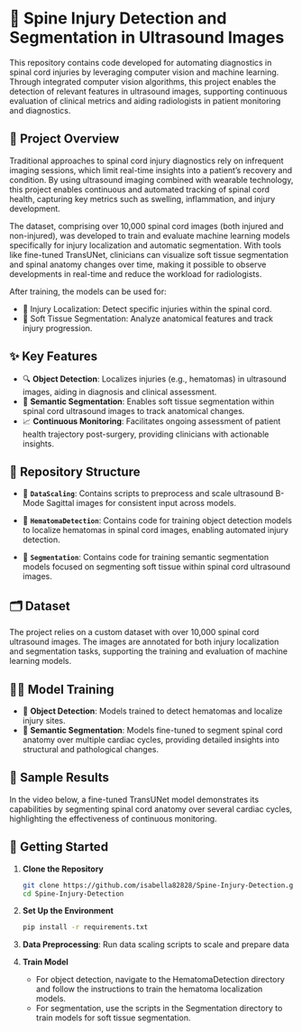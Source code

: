 # 🧠 Spine Injury Detection and Segmentation in Ultrasound Images

This repository contains code developed for automating diagnostics in spinal cord injuries by leveraging computer vision and machine learning. Through integrated computer vision algorithms, this project enables the detection of relevant features in ultrasound images, supporting continuous evaluation of clinical metrics and aiding radiologists in patient monitoring and diagnostics.

## 📜 Project Overview

Traditional approaches to spinal cord injury diagnostics rely on infrequent imaging sessions, which limit real-time insights into a patient’s recovery and condition. By using ultrasound imaging combined with wearable technology, this project enables continuous and automated tracking of spinal cord health, capturing key metrics such as swelling, inflammation, and injury development.

The dataset, comprising over 10,000 spinal cord images (both injured and non-injured), was developed to train and evaluate machine learning models specifically for injury localization and automatic segmentation. With tools like fine-tuned TransUNet, clinicians can visualize soft tissue segmentation and spinal anatomy changes over time, making it possible to observe developments in real-time and reduce the workload for radiologists.

After training, the models can be used for: 

- 📍 Injury Localization: Detect specific injuries within the spinal cord.
- 🧬 Soft Tissue Segmentation: Analyze anatomical features and track injury progression.

## ✨ Key Features

- 🔍 **Object Detection**: Localizes injuries (e.g., hematomas) in ultrasound images, aiding in diagnosis and clinical assessment.
- 🧩 **Semantic Segmentation**: Enables soft tissue segmentation within spinal cord ultrasound images to track anatomical changes.
- 📈 **Continuous Monitoring**: Facilitates ongoing assessment of patient health trajectory post-surgery, providing clinicians with actionable insights.
  
## 📂 Repository Structure

- 📁 **`DataScaling`**: Contains scripts to preprocess and scale ultrasound B-Mode Sagittal images for consistent input across models.
  
- 📁 **`HematomaDetection`**: Contains code for training object detection models to localize hematomas in spinal cord images, enabling automated injury detection.

- 📁 **`Segmentation`**: Contains code for training semantic segmentation models focused on segmenting soft tissue within spinal cord ultrasound images.

## 🗂 Dataset

The project relies on a custom dataset with over 10,000 spinal cord ultrasound images. The images are annotated for both injury localization and segmentation tasks, supporting the training and evaluation of machine learning models.

## 🧑‍🏫 Model Training

- 🔹 **Object Detection**: Models trained to detect hematomas and localize injury sites.
- 🔹 **Semantic Segmentation**: Models fine-tuned to segment spinal cord anatomy over multiple cardiac cycles, providing detailed insights into structural and pathological changes.

## 🎥 Sample Results

In the video below, a fine-tuned TransUNet model demonstrates its capabilities by segmenting spinal cord anatomy over several cardiac cycles, highlighting the effectiveness of continuous monitoring.

## 🚀 Getting Started

1. **Clone the Repository**
   ```bash
   git clone https://github.com/isabella82828/Spine-Injury-Detection.git
   cd Spine-Injury-Detection

2. **Set Up the Environment**
   ```bash
   pip install -r requirements.txt

3. **Data Preprocessing**:
   Run data scaling scripts to scale and prepare data

4. **Train Model**
   - For object detection, navigate to the HematomaDetection directory and follow the instructions to train the hematoma localization models.
   - For segmentation, use the scripts in the Segmentation directory to train models for soft tissue segmentation.
